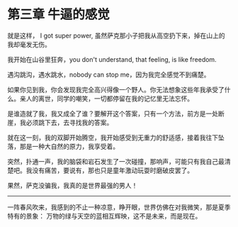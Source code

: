 # 第三章 牛逼的感觉

就是这样， I got super power, 虽然萨克那小子把我从高空扔下来，掉在山上的我却毫发无伤。

我开始在山谷里狂奔，you don't understand, that feeling, is like freedom.

遇沟跳沟，遇水跳水，nobody can stop me，因为我完全感觉不到痛楚。

如果你见到我，你会发现我完全高兴得像一个野人。你无法想象这些年我承受了什么。亲人的离世，同学的嘲笑，一切都停留在我的记忆里无法忘怀。

是谁造就了我，我又成全了谁？要解开这个答案，只有一个方法，前方是一处断崖，我必须跳下去，去寻找我的答案。

就在这一刻，我的双脚开始腾空，我开始感受到无重力的舒适感，接着我往下坠落，那是一种大自然的原力，我享受着。

突然，扑通一声，我的脑袋和岩石发生了一次碰撞，那响声，可能只有我自己最清楚吧。我没有痛苦，要说有，那也只是童年激动玩耍时磨破皮罢了。

果然，萨克没骗我，我真的是世界最强的男人！
___

一阵春风吹来，我感到的不止一种凉意，睁开眼，世界仿佛在对我微笑，那是夏季特有的景象： 万物的绿与天空的蓝相互辉映，这不是未来，而是现在。